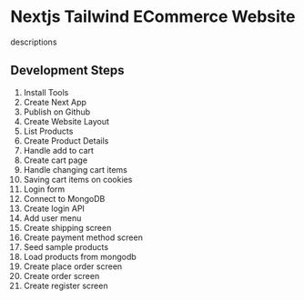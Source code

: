 # Nextjs Tailwind ECommerce Website

descriptions

## Development Steps

1. Install Tools
2. Create Next App
3. Publish on Github
4. Create Website Layout
5. List Products
6. Create Product Details
7. Handle add to cart
8. Create cart page
9. Handle changing cart items
10. Saving cart items on cookies
11. Login form
12. Connect to MongoDB
13. Create login API
14. Add user menu
15. Create shipping screen
16. Create payment method screen
17. Seed sample products
18. Load products from mongodb
19. Create place order screen
20. Create order screen
21. Create register screen